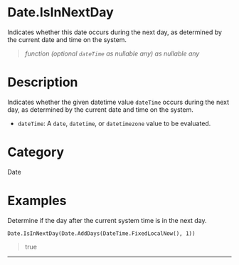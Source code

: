 # Date.IsInNextDay
Indicates whether this date occurs during the next day, as determined by the current date and time on the system.
> _function (optional <code>dateTime</code> as nullable any) as nullable any_

# Description 
Indicates whether the given datetime value <code>dateTime</code> occurs during the next day, as determined by the current date and time on the system.
      <ul>
      <li><code>dateTime</code>: A <code>date</code>, <code>datetime</code>, or <code>datetimezone</code> value to be evaluated.</li>
      </ul>
# Category 
Date
# Examples 
Determine if the day after the current system time is in the next day.
```
Date.IsInNextDay(Date.AddDays(DateTime.FixedLocalNow(), 1))
```
> true
***
